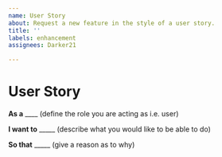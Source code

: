 ```yaml
---
name: User Story
about: Request a new feature in the style of a user story.
title: ''
labels: enhancement
assignees: Darker21

---
```


# User Story

**As a** ____ (define the role you are acting as i.e. user)

**I want to** _____ (describe what you would like to be able to do)

**So that** _____ (give a reason as to why)
